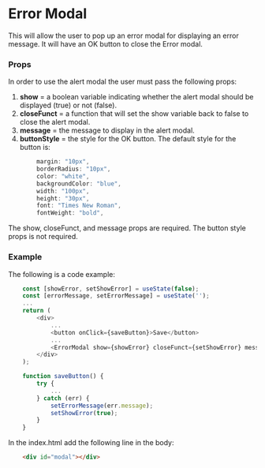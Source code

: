 # **Error Modal**

This will allow the user to pop up an error modal for displaying an error message.  It will have an OK button to close the Error modal.

### **Props**
In order to use the alert modal the user must pass the following props:

1.  **show** = a boolean variable indicating whether the alert modal should be displayed (true) or not (false).
2.  **closeFunct** = a function that will set the show variable back to false to close the alert modal.
3.  **message** = the message to display in the alert modal.
5.  **buttonStyle** = the style for the OK button.  The default style for the button is:
```javascript
        margin: "10px",
        borderRadius: "10px",
        color: "white",
        backgroundColor: "blue",
        width: "100px",
        height: "30px",
        font: "Times New Roman",
        fontWeight: "bold",
```

The show, closeFunct, and message props are required.  The button style props is not required.

### **Example**
The following is a code example:

```javascript
    const [showError, setShowError] = useState(false);
    const [errorMessage, setErrorMessage] = useState('');
    ...
    return (
        <div>
            ...
            <button onClick={saveButton}>Save</button>
            ...
            <ErrorModal show={showError} closeFunct={setShowError} message={errorMessage} />
        </div>
    );

    function saveButton() {
        try {
            ...
        } catch (err) {
            setErrorMessage(err.message);
            setShowError(true);
        }
    }
```

In the index.html add the following line in the body:
```html
    <div id="modal"></div>
```

